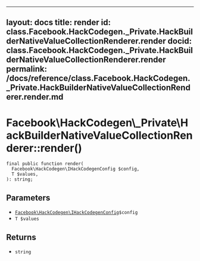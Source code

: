 
***

layout: docs
title: render
id: class.Facebook.HackCodegen._Private.HackBuilderNativeValueCollectionRenderer.render
docid: class.Facebook.HackCodegen._Private.HackBuilderNativeValueCollectionRenderer.render
permalink: /docs/reference/class.Facebook.HackCodegen._Private.HackBuilderNativeValueCollectionRenderer.render.md
---







# Facebook\\HackCodegen\\_Private\\HackBuilderNativeValueCollectionRenderer::render()




``` Hack
final public function render(
  Facebook\HackCodegen\IHackCodegenConfig $config,
  T $values,
): string;
```




## Parameters




- [` Facebook\HackCodegen\IHackCodegenConfig `](<interface.Facebook.HackCodegen.IHackCodegenConfig.md>)`` $config ``
- ` T $values `




## Returns




+ ` string `